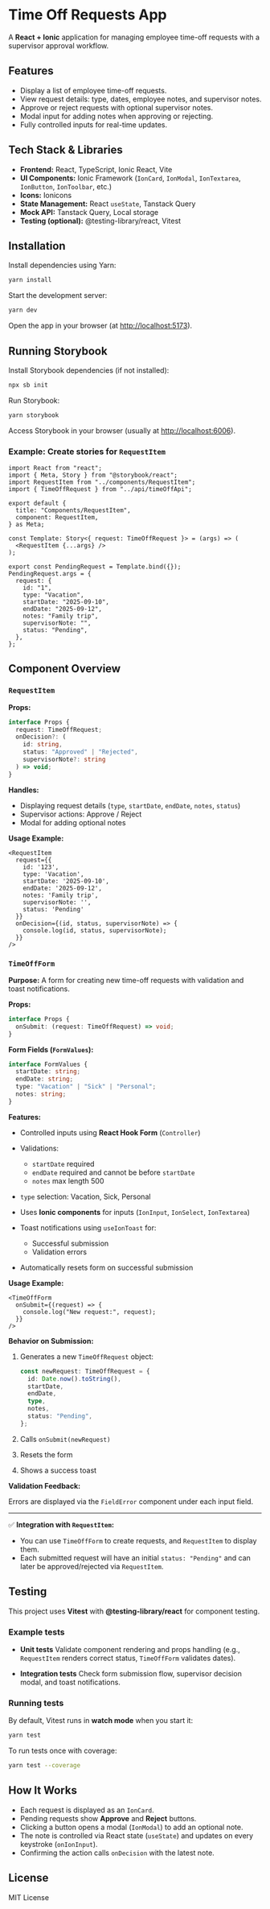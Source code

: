 # Time Off Requests App

A **React + Ionic** application for managing employee time-off requests with a supervisor approval workflow.

## Features

- Display a list of employee time-off requests.
- View request details: type, dates, employee notes, and supervisor notes.
- Approve or reject requests with optional supervisor notes.
- Modal input for adding notes when approving or rejecting.
- Fully controlled inputs for real-time updates.

## Tech Stack & Libraries

- **Frontend:** React, TypeScript, Ionic React, Vite
- **UI Components:** Ionic Framework (`IonCard`, `IonModal`, `IonTextarea`, `IonButton`, `IonToolbar`, etc.)
- **Icons:** Ionicons
- **State Management:** React `useState`, Tanstack Query
- **Mock API:** Tanstack Query, Local storage
- **Testing (optional):** @testing-library/react, Vitest 

## Installation
 
Install dependencies using Yarn:

```bash
yarn install
```

Start the development server:

```bash
yarn dev
```

Open the app in your browser (at [http://localhost:5173](http://localhost:5173)).

## Running Storybook

Install Storybook dependencies (if not installed):

```bash
npx sb init
```

Run Storybook:

```bash
yarn storybook
```

Access Storybook in your browser (usually at [http://localhost:6006](http://localhost:6006)).

### Example: Create stories for `RequestItem`

```tsx
import React from "react";
import { Meta, Story } from "@storybook/react";
import RequestItem from "../components/RequestItem";
import { TimeOffRequest } from "../api/timeOffApi";

export default {
  title: "Components/RequestItem",
  component: RequestItem,
} as Meta;

const Template: Story<{ request: TimeOffRequest }> = (args) => (
  <RequestItem {...args} />
);

export const PendingRequest = Template.bind({});
PendingRequest.args = {
  request: {
    id: "1",
    type: "Vacation",
    startDate: "2025-09-10",
    endDate: "2025-09-12",
    notes: "Family trip",
    supervisorNote: "",
    status: "Pending",
  },
};
```

## Component Overview

### `RequestItem`

**Props:**

```ts
interface Props {
  request: TimeOffRequest;
  onDecision?: (
    id: string,
    status: "Approved" | "Rejected",
    supervisorNote?: string
  ) => void;
}
```

**Handles:**

- Displaying request details (`type`, `startDate`, `endDate`, `notes`, `status`)
- Supervisor actions: Approve / Reject
- Modal for adding optional notes

**Usage Example:**

```tsx
<RequestItem
  request={{
    id: '123',
    type: 'Vacation',
    startDate: '2025-09-10',
    endDate: '2025-09-12',
    notes: 'Family trip',
    supervisorNote: '',
    status: 'Pending'
  }}
  onDecision={(id, status, supervisorNote) => {
    console.log(id, status, supervisorNote);
  }}
/>
```

### `TimeOffForm`

**Purpose:**
A form for creating new time-off requests with validation and toast notifications.

**Props:**

```ts
interface Props {
  onSubmit: (request: TimeOffRequest) => void;
}
```

**Form Fields (`FormValues`):**

```ts
interface FormValues {
  startDate: string;
  endDate: string;
  type: "Vacation" | "Sick" | "Personal";
  notes: string;
}
```

**Features:**

* Controlled inputs using **React Hook Form** (`Controller`)
* Validations:

    * `startDate` required
    * `endDate` required and cannot be before `startDate`
    * `notes` max length 500
* `type` selection: Vacation, Sick, Personal
* Uses **Ionic components** for inputs (`IonInput`, `IonSelect`, `IonTextarea`)
* Toast notifications using `useIonToast` for:

    * Successful submission
    * Validation errors
* Automatically resets form on successful submission

**Usage Example:**

```tsx
<TimeOffForm
  onSubmit={(request) => {
    console.log("New request:", request);
  }}
/>
```

**Behavior on Submission:**

1. Generates a new `TimeOffRequest` object:

   ```ts
   const newRequest: TimeOffRequest = {
     id: Date.now().toString(),
     startDate,
     endDate,
     type,
     notes,
     status: "Pending",
   };
   ```
2. Calls `onSubmit(newRequest)`
3. Resets the form
4. Shows a success toast

**Validation Feedback:**

Errors are displayed via the `FieldError` component under each input field.

---

✅ **Integration with `RequestItem`:**

* You can use `TimeOffForm` to create requests, and `RequestItem` to display them.
* Each submitted request will have an initial `status: "Pending"` and can later be approved/rejected via `RequestItem`.

## Testing

This project uses **Vitest** with **@testing-library/react** for component testing.

### Example tests

* **Unit tests**
  Validate component rendering and props handling (e.g., `RequestItem` renders correct status, `TimeOffForm` validates dates).

* **Integration tests**
  Check form submission flow, supervisor decision modal, and toast notifications.

### Running tests

By default, Vitest runs in **watch mode** when you start it:

```bash
yarn test
```

To run tests once with coverage:

```bash
yarn test --coverage
```
## How It Works

- Each request is displayed as an `IonCard`.
- Pending requests show **Approve** and **Reject** buttons.
- Clicking a button opens a modal (`IonModal`) to add an optional note.
- The note is controlled via React state (`useState`) and updates on every keystroke (`onIonInput`).
- Confirming the action calls `onDecision` with the latest note.

## License

MIT License


